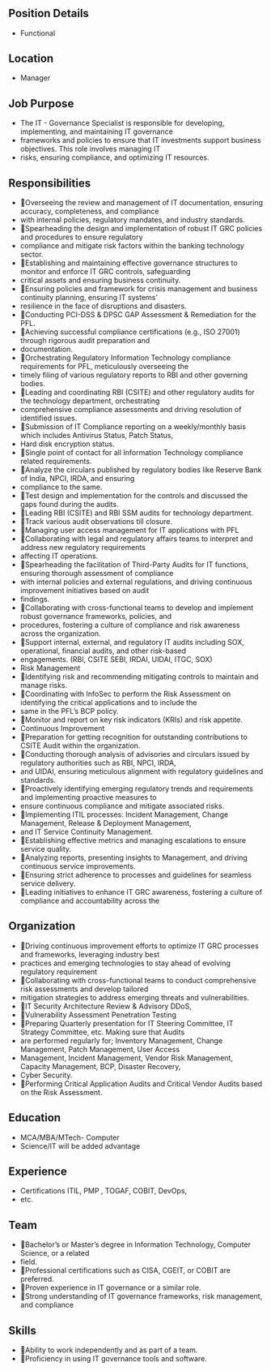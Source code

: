 # 

## Position Details

* Functional

## Location

* Manager

## Job Purpose

* The IT - Governance Specialist is responsible for developing, implementing, and maintaining IT governance
* frameworks and policies to ensure that IT investments support business objectives. This role involves managing IT
* risks, ensuring compliance, and optimizing IT resources.

## Responsibilities

* Overseeing the review and management of IT documentation, ensuring accuracy, completeness, and compliance
* with internal policies, regulatory mandates, and industry standards.
* Spearheading the design and implementation of robust IT GRC policies and procedures to ensure regulatory
* compliance and mitigate risk factors within the banking technology sector.
* Establishing and maintaining effective governance structures to monitor and enforce IT GRC controls, safeguarding
* critical assets and ensuring business continuity.
* Ensuring policies and framework for crisis management and business continuity planning, ensuring IT systems'
* resilience in the face of disruptions and disasters.
* Conducting PCI-DSS & DPSC GAP Assessment & Remediation for the PFL.
* Achieving successful compliance certifications (e.g., ISO 27001) through rigorous audit preparation and
* documentation.
* Orchestrating Regulatory Information Technology compliance requirements for PFL, meticulously overseeing the
* timely filing of various regulatory reports to RBI and other governing bodies.
* Leading and coordinating RBI (CSITE) and other regulatory audits for the technology department, orchestrating
* comprehensive compliance assessments and driving resolution of identified issues.
* Submission of IT Compliance reporting on a weekly/monthly basis which includes Antivirus Status, Patch Status,
* Hard disk encryption status.
* Single point of contact for all Information Technology compliance related requirements.
* Analyze the circulars published by regulatory bodies like Reserve Bank of India, NPCI, IRDA, and ensuring
* compliance to the same.
* Test design and implementation for the controls and discussed the gaps found during the audits.
* Leading RBI (CSITE) and RBI SSM audits for technology department.
* Track various audit observations till closure.
* Managing user access management for IT applications with PFL
* Collaborating with legal and regulatory affairs teams to interpret and address new regulatory requirements
* affecting IT operations.
* Spearheading the facilitation of Third-Party Audits for IT functions, ensuring thorough assessment of compliance
* with internal policies and external regulations, and driving continuous improvement initiatives based on audit
* findings.
* Collaborating with cross-functional teams to develop and implement robust governance frameworks, policies, and
* procedures, fostering a culture of compliance and risk awareness across the organization.
* Support internal, external, and regulatory IT audits including SOX, operational, financial audits, and other risk-based
* engagements. (RBI, CSITE SEBI, IRDAI, UIDAI, ITGC, SOX)
* Risk Management
* Identifying risk and recommending mitigating controls to maintain and manage risks.
* Coordinating with InfoSec to perform the Risk Assessment on identifying the critical applications and to include the
* same in the PFL’s BCP policy.
* Monitor and report on key risk indicators (KRIs) and risk appetite.
* Continuous Improvement
* Preparation for getting recognition for outstanding contributions to CSITE Audit within the organization.
* Conducting thorough analysis of advisories and circulars issued by regulatory authorities such as RBI, NPCI, IRDA,
* and UIDAI, ensuring meticulous alignment with regulatory guidelines and standards.
* Proactively identifying emerging regulatory trends and requirements and implementing proactive measures to
* ensure continuous compliance and mitigate associated risks.
* Implementing ITIL processes: Incident Management, Change Management, Release & Deployment Management,
* and IT Service Continuity Management.
* Establishing effective metrics and managing escalations to ensure service quality.
* Analyzing reports, presenting insights to Management, and driving continuous service improvements.
* Ensuring strict adherence to processes and guidelines for seamless service delivery.
* Leading initiatives to enhance IT GRC awareness, fostering a culture of compliance and accountability across the

## Organization

* Driving continuous improvement efforts to optimize IT GRC processes and frameworks, leveraging industry best
* practices and emerging technologies to stay ahead of evolving regulatory requirement
* Collaborating with cross-functional teams to conduct comprehensive risk assessments and develop tailored
* mitigation strategies to address emerging threats and vulnerabilities.
* IT Security Architecture Review & Advisory DDoS,
* Vulnerability Assessment Penetration Testing
* Preparing Quarterly presentation for IT Steering Committee, IT Strategy Committee, etc. Making sure that Audits
* are performed regularly for; Inventory Management, Change Management, Patch Management, User Access
* Management, Incident Management, Vendor Risk Management, Capacity Management, BCP, Disaster Recovery,
* Cyber Security.
* Performing Critical Application Audits and Critical Vendor Audits based on the Risk Assessment.

## Education

* MCA/MBA/MTech- Computer
* Science/IT will be added advantage

## Experience

* Certifications ITIL, PMP , TOGAF, COBIT, DevOps,
* etc.

## Team

* Bachelor’s or Master’s degree in Information Technology, Computer Science, or a related
* field.
* Professional certifications such as CISA, CGEIT, or COBIT are preferred.
* Proven experience in IT governance or a similar role.
* Strong understanding of IT governance frameworks, risk management, and compliance

## Skills

* Ability to work independently and as part of a team.
* Proficiency in using IT governance tools and software.
